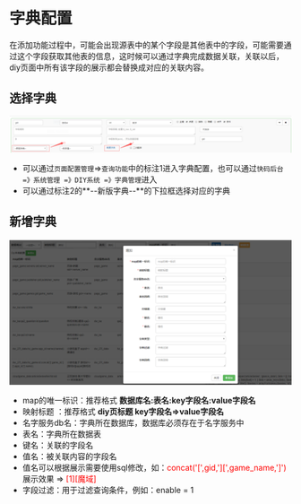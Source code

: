 # 字典配置

在添加功能过程中，可能会出现源表中的某个字段是其他表中的字段，可能需要通过这个字段获取其他表的信息，这时候可以通过字典完成数据关联，关联以后，diy页面中所有该字段的展示都会替换成对应的关联内容。

## 选择字典
![dictionary_1](../src/img/dictionary_1.png)

- 可以通过`页面配置管理`=>`查询功能`中的标注1进入字典配置，也可以通过`快码后台 =》系统管理 =》DIY系统 =》字典管理`进入
- 可以通过标注2的**--新版字典--**的下拉框选择对应的字典

## 新增字典
![dictionary_2](../src/img/dictionary_2.png)

- map的唯一标识：推荐格式 **数据库名:表名:key字段名:value字段名**
- 映射标题 ：推荐格式 **diy页标题 key字段名=>value字段名**
- 名字服务db名：字典所在数据库，数据库必须存在于名字服务中
- 表名：字典所在数据表
- 键名：关联的字段名
- 值名：被关联内容的字段名
- 值名可以根据展示需要使用sql修改，如：<font color="red">concat('\[',gid,'\]\[',game_name,'\]') </font>  展示效果 =><font color="red"> \[1\]\[魔域\]</font>
- 字段过滤：用于过滤查询条件，例如：enable = 1

